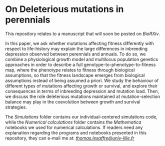 # On Deleterious mutations in perennials


This repository relates to a manuscript that will soon be posted on _BioRXiv_. 

In this paper, we ask whether mutations affecting fitness differently with respect to life-history may explain the large differences in inbreeding depression observed between perennials and annuals. To do so, we combine a physiological growth model and multilocus population genetics approaches in order to describe a full genotype-to-phenotype-to-fitness map, where the phenotype relates to fitness through biological assumptions, so that the fitness landscape emerges from biological assumptions instead of being assumed a priori. We study the behaviour of different types of mutations affecting growth or survival, and explore their consequences in terms of inbreeding depression and mutation load. Then, we discuss the role deleterious mutations maintained at mutation-selection balance may play in the coevolution between growth and survival strategies.

The _Simulations_ folder contains our individual-centered simulations code, while the _Numerical calculations_ folder contains the _Mathematica_ notebooks we used for numerical calculations. If readers need any explanation regarding the programs and notebooks presented in this repository, they can e-mail me at: *thomas.lesaffre@univ-lille.fr*
